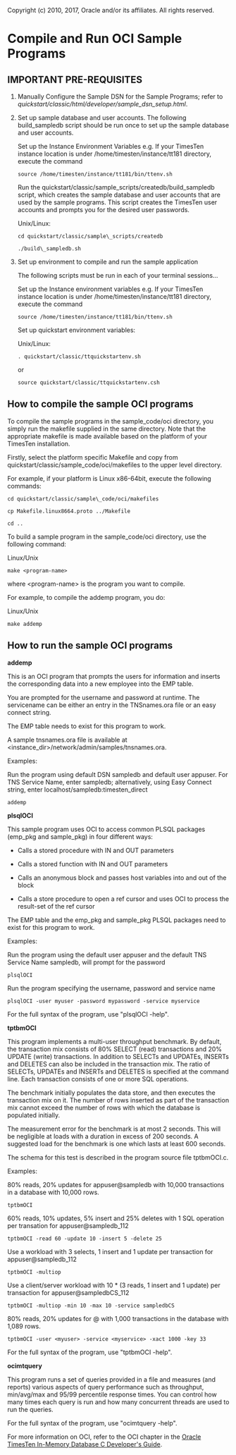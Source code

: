 Copyright (c) 2010, 2017, Oracle and/or its affiliates. All rights reserved.

# Compile and Run OCI Sample Programs

## IMPORTANT PRE-REQUISITES

1. Manually Configure the Sample DSN for the Sample Programs; refer to _quickstart/classic/html/developer/sample\_dsn\_setup.html_.

2. Set up sample database and user accounts. The following build_sampledb script should be run once to set up the sample database and user accounts.

     Set up the Instance Environment Variables e.g. If your TimesTen instance location is under /home/timesten/instance/tt181 directory, execute the command

     `source /home/timesten/instance/tt181/bin/ttenv.sh`

     Run the quickstart/classic/sample\_scripts/createdb/build\_sampledb script, which creates the sample database and user accounts that are used by the sample programs. This script creates the TimesTen user accounts and prompts you for the desired user passwords.

     Unix/Linux:

     `cd quickstart/classic/sample\_scripts/createdb`

     `./build\_sampledb.sh`

3. Set up environment to compile and run the sample application

     The following scripts must be run in each of your terminal sessions...

     Set up the Instance environment variables e.g. If your TimesTen instance location is under /home/timesten/instance/tt181 directory, execute the command

     `source /home/timesten/instance/tt181/bin/ttenv.sh`

     Set up quickstart environment variables:

     Unix/Linux:

     `. quickstart/classic/ttquickstartenv.sh` 
     
     or
     
     `source quickstart/classic/ttquickstartenv.csh`

## How to compile the sample OCI programs

To compile the sample programs in the sample_code/oci directory, you simply run the makefile supplied in the same directory. Note that the appropriate makefile is made available based on the platform of your TimesTen installation.

Firstly, select the platform specific Makefile and copy from quickstart/classic/sample\_code/oci/makefiles to the upper level directory.

For example, if your platform is Linux x86-64bit, execute the following commands:

`cd quickstart/classic/sample\_code/oci/makefiles`

`cp Makefile.linux8664.proto ../Makefile`

`cd ..`

To build a sample program in the sample\_code/oci directory, use the following command:

Linux/Unix

`make <program-name>`

where \<program-name\> is the program you want to compile.

For example, to compile the addemp program, you do:

Linux/Unix

`make addemp`

## How to run the sample OCI programs

**addemp**

This is an OCI program that prompts the users for information and inserts the corresponding data into a new employee into the EMP table.

You are prompted for the username and password at runtime. The servicename can be either an entry in the TNSnames.ora file or an easy connect string.

The EMP table needs to exist for this program to work.

A sample tnsnames.ora file is available at \<instance_dir\>/network/admin/samples/tnsnames.ora.

Examples:

Run the program using default DSN sampledb and default user appuser. For TNS Service Name, enter sampledb; alternatively, using Easy Connect string, enter localhost/sampledb:timesten_direct

`addemp`

**plsqlOCI**

This sample program uses OCI to access common PLSQL packages (emp\_pkg and sample\_pkg) in four different ways:

- Calls a stored procedure with IN and OUT parameters

- Calls a stored function with IN and OUT parameters

- Calls an anonymous block and passes host variables into and out of the block

- Calls a store procedure to open a ref cursor and uses OCI to process the result-set of the ref cursor

The EMP table and the emp\_pkg and sample\_pkg PLSQL packages need to exist for this program to work.

Examples:

Run the program using the default user appuser and the default TNS Service Name sampledb, will prompt for the password

`plsqlOCI`

Run the program specifying the username, password and service name

`plsqlOCI -user myuser -password mypassword -service myservice`

For the full syntax of the program, use "plsqlOCI -help".


**tptbmOCI**

This program implements a multi-user throughput benchmark. By default, the transaction mix consists of 80% SELECT (read) transactions and 20% UPDATE (write) transactions. In addition to SELECTs and UPDATEs, INSERTs and DELETES can also be included in the transaction mix. The ratio of SELECTs, UPDATEs and INSERTs and DELETES is specified at the command line. Each transaction consists of one or more SQL operations.

The benchmark initially populates the data store, and then executes the transaction mix on it. The number of rows inserted as part of the transaction mix cannot exceed the number of rows with which the database is populated initially.

The measurement error for the benchmark is at most 2 seconds. This will be negligible at loads with a duration in excess of 200 seconds. A suggested load for the benchmark is one which lasts at least 600 seconds.

The schema for this test is described in the program source file tptbmOCI.c.  

Examples:

80% reads, 20% updates for appuser@sampledb with 10,000 transactions  in a database with 10,000 rows.

`tptbmOCI`

60% reads, 10% updates, 5% insert and 25% deletes with 1 SQL operation per transation for appuser@sampledb_112

`tptbmOCI -read 60 -update 10 -insert 5 -delete 25`

Use a workload with 3 selects, 1 insert and 1 update per transaction for appuser@sampledb_112

`tptbmOCI -multiop`

Use a client/server workload with 10 * (3 reads, 1 insert and 1 update)  per transaction for appuser@sampledbCS_112

`tptbmOCI -multiop -min 10 -max 10 -service sampledbCS`

80% reads, 20% updates for <myuser>@<myservice> with 1,000 transactions in the database with 1,089 rows.

 `tptbmOCI -user <myuser> -service <myservice> -xact 1000 -key 33 `

For the full syntax of the program, use "tptbmOCI -help".


**ocimtquery**

This program runs a set of queries provided in a file and measures (and reports) various aspects of query performance such as throughput, min/avg/max and 95/99 percentile response times. You can control how many times each query is run and how many concurrent threads are used to run the queries.

For the full syntax of the program, use "ocimtquery -help".

For more information on OCI, refer to the OCI chapter in the [Oracle TimesTen In-Memory Database C Developer's Guide](https://docs.oracle.com/database/timesten-18.1/TTCDV/toc.htm).

